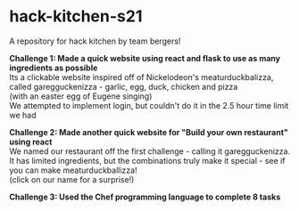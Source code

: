 # hack-kitchen-s21
A repository for hack kitchen by team bergers!


<b>Challenge 1: Made a quick website using react and flask to use as many ingredients as possible</b>
<br>
Its a clickable website inspired off of Nickelodeon's meaturduckbalizza, called garegguckenizza - garlic, egg, duck, chicken and pizza
<br>
(with an easter egg of Eugene singing)
<br>
We attempted to implement login, but couldn't do it in the 2.5 hour time limit we had



<b>Challenge 2: Made another quick website for "Build your own restaurant" using react</b>
<br>
We named our restaurant off the first challenge -  calling it garegguckenizza.<br>
It has limited ingredients, but the combinations truly make it special - see if you can make meaturduckballizza!<br>
(click on our name for a surprise!)
<br>

<b>Challenge 3: Used the Chef programming language to complete 8 tasks</b>
